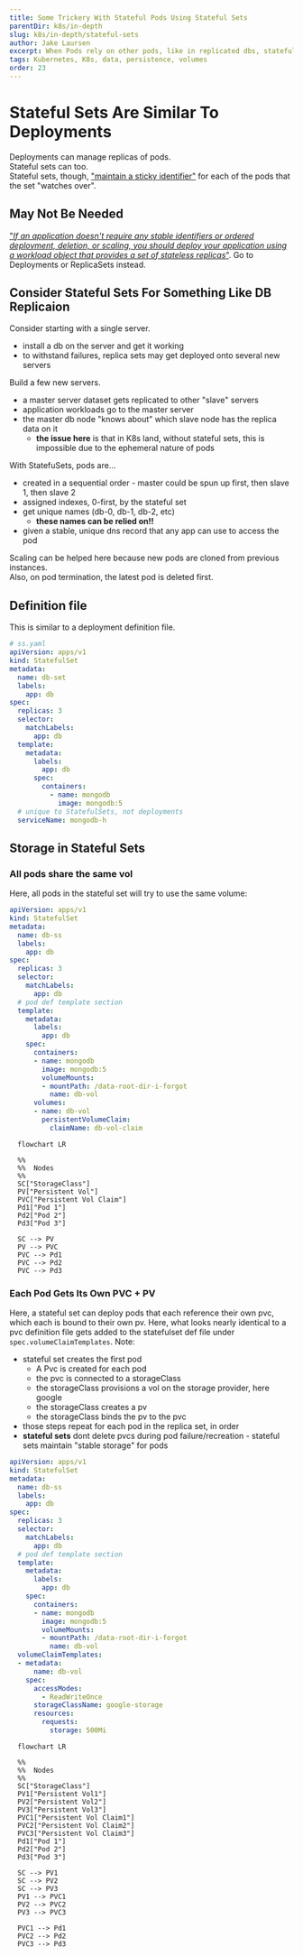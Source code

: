 ```yaml
---
title: Some Trickery With Stateful Pods Using Stateful Sets
parentDir: k8s/in-depth
slug: k8s/in-depth/stateful-sets
author: Jake Laursen
excerpt: When Pods rely on other pods, like in replicated dbs, stateful sets can be a helpful tool
tags: Kubernetes, K8s, data, persistence, volumes
order: 23
---
```


# Stateful Sets Are Similar To Deployments
Deployments can manage replicas of pods.  
Stateful sets can too.  
Stateful sets, though, ["maintain a sticky identifier"](https://kubernetes.io/docs/concepts/workloads/controllers/statefulset/) for each of the pods that the set "watches over".  

## May Not Be Needed
["_If an application doesn't require any stable identifiers or ordered deployment, deletion, or scaling, you should deploy your application using a workload object that provides a set of stateless replicas_"](https://kubernetes.io/docs/concepts/workloads/controllers/statefulset/#using-statefulsets). Go to Deployments or ReplicaSets instead.  

## Consider Stateful Sets For Something Like DB Replicaion
Consider starting with a single server. 
- install a db on the server and get it working
- to withstand failures, replica sets may get deployed onto several new servers

Build a few new servers.  
- a master server dataset gets replicated to other "slave" servers
- application workloads go to the master server
- the master db node "knows about" which slave node has the replica data on it
  - **the issue here** is that in K8s land, without stateful sets, this is impossible due to the ephemeral nature of pods

With StatefuSets, pods are...
- created in a sequential order - master could be spun up first, then slave 1, then slave 2
- assigned indexes, 0-first, by the stateful set
- get unique names (db-0, db-1, db-2, etc)
  - **these names can be relied on!!**
- given a stable, unique dns record that any app can use to access the pod

Scaling can be helped here because new pods are cloned from previous instances.  
Also, on pod termination, the latest pod is deleted first.  

## Definition file
This is similar to a deployment definition file.  

```yaml
# ss.yaml
apiVersion: apps/v1
kind: StatefulSet
metadata:
  name: db-set
  labels:
    app: db
spec:
  replicas: 3
  selector:
    matchLabels:
      app: db
  template:
    metadata:
      labels:
        app: db
      spec:
        containers:
          - name: mongodb
            image: mongodb:5
  # unique to StatefulSets, not deployments
  serviceName: mongodb-h
```

## Storage in Stateful Sets
### All pods share the same vol
Here, all pods in the stateful set will try to use the same volume:
```yaml
apiVersion: apps/v1
kind: StatefulSet
metadata:
  name: db-ss
  labels:
    app: db
spec:
  replicas: 3
  selector:
    matchLabels:
      app: db
  # pod def template section
  template:
    metadata:
      labels:
        app: db
    spec:
      containers:
      - name: mongodb
        image: mongodb:5
        volumeMounts:
        - mountPath: /data-root-dir-i-forgot
          name: db-vol
      volumes:
      - name: db-vol
        persistentVolumeClaim:
          claimName: db-vol-claim
```
```mermaid
  flowchart LR
  
  %%
  %%  Nodes
  %%
  SC["StorageClass"]
  PV["Persistent Vol"]
  PVC["Persistent Vol Claim"]
  Pd1["Pod 1"]
  Pd2["Pod 2"]
  Pd3["Pod 3"]

  SC --> PV
  PV --> PVC
  PVC --> Pd1
  PVC --> Pd2
  PVC --> Pd3
```

### Each Pod Gets Its Own PVC + PV
Here, a stateful set can deploy pods that each reference their own pvc, which each is bound to their own pv. Here, what looks nearly identical to a pvc definition file gets added to the statefulset def file under `spec.volumeClaimTemplates`. Note:
- stateful set creates the first pod
  - A Pvc is created for each pod
  - the pvc is connected to a storageClass
  - the storageClass provisions a vol on the storage provider, here google
  - the storageClass creates a pv
  - the storageClass binds the pv to the pvc
- those steps repeat for each pod in the replica set, in order
- **stateful sets** dont delete pvcs during pod failure/recreation - stateful sets maintain "stable storage" for pods

```yaml
apiVersion: apps/v1
kind: StatefulSet
metadata:
  name: db-ss
  labels:
    app: db
spec:
  replicas: 3
  selector:
    matchLabels:
      app: db
  # pod def template section
  template:
    metadata:
      labels:
        app: db
    spec:
      containers:
      - name: mongodb
        image: mongodb:5
        volumeMounts:
        - mountPath: /data-root-dir-i-forgot
          name: db-vol
  volumeClaimTemplates:
  - metadata:
      name: db-vol
    spec:
      accessModes:
        - ReadWriteOnce
      storageClassName: google-storage
      resources:
        requests:
          storage: 500Mi
```

```mermaid
  flowchart LR
  
  %%
  %%  Nodes
  %%
  SC["StorageClass"]
  PV1["Persistent Vol1"]
  PV2["Persistent Vol2"]
  PV3["Persistent Vol3"]
  PVC1["Persistent Vol Claim1"]
  PVC2["Persistent Vol Claim2"]
  PVC3["Persistent Vol Claim3"]
  Pd1["Pod 1"]
  Pd2["Pod 2"]
  Pd3["Pod 3"]

  SC --> PV1
  SC --> PV2
  SC --> PV3
  PV1 --> PVC1
  PV2 --> PVC2
  PV3 --> PVC3

  PVC1 --> Pd1
  PVC2 --> Pd2
  PVC3 --> Pd3
```